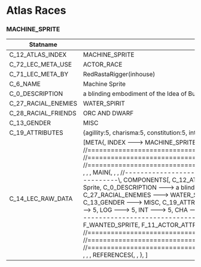 

# Atlas Races





### MACHINE_SPRITE
| Statname | Value | 
|  --  |  --  | 
| C_12_ATLAS_INDEX | MACHINE_SPRITE | 
| C_72_LEC_META_USE | ACTOR_RACE | 
| C_71_LEC_META_BY | RedRastaRigger(inhouse) | 
| C_6_NAME | Machine Sprite | 
| C_0_DESCRIPTION | a blinding embodiment of the Idea of Burning yourself to the ground | 
| C_27_RACIAL_ENEMIES | WATER_SPIRIT | 
| C_28_RACIAL_FRIENDS | ORC AND DWARF | 
| C_13_GENDER | MISC | 
| C_19_ATTRIBUTES | {agillity:5, charisma:5, constitution:5, intuition:5, logic:5, reaction:5, strength:5, willpower:5} | 
| C_14_LEC_RAW_DATA | [META{,   INDEX ---> MACHINE_SPRITE,   USE   ---> ACTOR_RACE,   BY    ---> RedRastaRigger(inhouse), }, , , , //==============================================================================\\, //==============================================================================\\, //==============================================================================\\, , , , MAIN{, , , //------------------------------------------------------------------------------\\,   COMPONENTS[,     C_12_ATLAS_INDEX ---> MACHINE_SPRITE,     C_6_NAME ---> Machine Sprite,     C_0_DESCRIPTION ---> a blinding embodiment of the Idea of Burning yourself to the ground,     C_27_RACIAL_ENEMIES ---> WATER_SPIRIT,     C_28_RACIAL_FRIENDS ---> ORC AND DWARF,     C_13_GENDER ---> MISC,     C_19_ATTRIBUTES(,       CON ---> 5,       AGI ---> 5,       REA ---> 5,       STR ---> 5,       WIL ---> 5,       LOG ---> 5,       INT ---> 5,       CHA ---> 5,       ), ,   ], , , //------------------------------------------------------------------------------\\,   FLAGS[,     F_6_ACTOR_ATTRIBUTES,     F_WANTED_SPRITE,     F_11_ACTOR_ATTRIBUTES_RACE,   ], , , , //==============================================================================\\, //==============================================================================\\, //==============================================================================\\, , , , REFERENCES{, , }, ] | 

